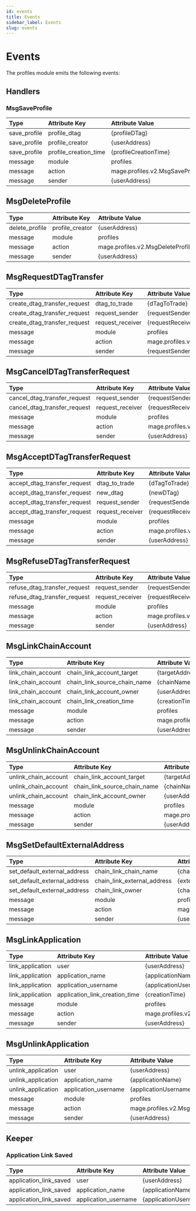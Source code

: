 ```yaml
---
id: events
title: Events
sidebar_label: Events
slug: events
---
```


# Events

The profiles module emits the following events:

## Handlers

### MsgSaveProfile

| **Type**     | **Attribute Key**     | **Attribute Value**               | 
|:-------------|:----------------------|:----------------------------------|
| save_profile | profile_dtag          | {profileDTag}                     |
| save_profile | profile_creator       | {userAddress}                     |
| save_profile | profile_creation_time | {profileCreationTime}             |
| message      | module                | profiles                          |
| message      | action                | mage.profiles.v2.MsgSaveProfile |
| message      | sender                | {userAddress}                     |

## MsgDeleteProfile

| **Type**       | **Attribute Key** | **Attribute Value**                 | 
|:---------------|:------------------|:------------------------------------|
| delete_profile | profile_creator   | {userAddress}                       |
| message        | module            | profiles                            | 
| message        | action            | mage.profiles.v2.MsgDeleteProfile |
| message        | sender            | {userAddress}                       |

## MsgRequestDTagTransfer

| **Type**                     | **Attribute Key** | **Attribute Value**                       | 
|:-----------------------------|:------------------|:------------------------------------------|
| create_dtag_transfer_request | dtag_to_trade     | {dTagToTrade}                             | 
| create_dtag_transfer_request | request_sender    | {requestSenderAddress}                    | 
| create_dtag_transfer_request | request_receiver  | {requestReceiverAddress}                  |
| message                      | module            | profiles                                  | 
| message                      | action            | mage.profiles.v2.MsgRequestDTagTransfer |
| message                      | sender            | {requestSenderAddress}                    |

## MsgCancelDTagTransferRequest

| **Type**                     | **Attribute Key** | **Attribute Value**                             | 
|:-----------------------------|:------------------|:------------------------------------------------|
| cancel_dtag_transfer_request | request_sender    | {requestSenderAddress}                          | 
| cancel_dtag_transfer_request | request_receiver  | {requestReceiverAddress}                        |
| message                      | module            | profiles                                        | 
| message                      | action            | mage.profiles.v2.MsgCancelDTagTransferRequest |
| message                      | sender            | {userAddress}                                   |

## MsgAcceptDTagTransferRequest

| **Type**                     | **Attribute Key** | **Attribute Value**                             | 
|:-----------------------------|:------------------|:------------------------------------------------|
| accept_dtag_transfer_request | dtag_to_trade     | {dTagToTrade}                                   |
| accept_dtag_transfer_request | new_dtag          | {newDTag}                                       |
| accept_dtag_transfer_request | request_sender    | {requestSenderAddress}                          | 
| accept_dtag_transfer_request | request_receiver  | {requestReceiverAddress}                        |
| message                      | module            | profiles                                        | 
| message                      | action            | mage.profiles.v2.MsgAcceptDTagTransferRequest |
| message                      | sender            | {userAddress}                                   |

## MsgRefuseDTagTransferRequest

| **Type**                     | **Attribute Key** | **Attribute Value**                             | 
|:-----------------------------|:------------------|:------------------------------------------------|
| refuse_dtag_transfer_request | request_sender    | {requestSenderAddress}                          | 
| refuse_dtag_transfer_request | request_receiver  | {requestReceiverAddress}                        |
| message                      | module            | profiles                                        | 
| message                      | action            | mage.profiles.v2.MsgRefuseDTagTransferRequest |
| message                      | sender            | {userAddress}                                   |

## MsgLinkChainAccount

| **Type**           | **Attribute Key**            | **Attribute Value**                    | 
|:-------------------|:-----------------------------|:---------------------------------------|
| link_chain_account | chain_link_account_target    | {targetAddress}                        |
| link_chain_account | chain_link_source_chain_name | {chainName}                            | 
| link_chain_account | chain_link_account_owner     | {userAddress}                          |
| link_chain_account | chain_link_creation_time     | {creationTime}                         |
| message            | module                       | profiles                               | 
| message            | action                       | mage.profiles.v2.MsgLinkChainAccount |
| message            | sender                       | {userAddress}                          |

## MsgUnlinkChainAccount

| **Type**             | **Attribute Key**            | **Attribute Value**                      | 
|:---------------------|:-----------------------------|:-----------------------------------------|
| unlink_chain_account | chain_link_account_target    | {targetAddress}                          |
| unlink_chain_account | chain_link_source_chain_name | {chainName}                              | 
| unlink_chain_account | chain_link_account_owner     | {userAddress}                            |
| message              | module                       | profiles                                 | 
| message              | action                       | mage.profiles.v2.MsgUnlinkChainAccount |
| message              | sender                       | {userAddress}                            |

## MsgSetDefaultExternalAddress

| **Type**                     | **Attribute Key**           | **Attribute Value**                     | 
|:-----------------------------|:----------------------------|:----------------------------------------|
| set_default_external_address | chain_link_chain_name       | {chainName}                             | 
| set_default_external_address | chain_link_external_address | {externalAddress}                       |
| set_default_external_address | chain_link_owner            | {chainLinkOwner}                        |
| message                      | module                      | profiles                                | 
| message                      | action                      | mage.profiles.v3.MsgSetDefaultAddress |
| message                      | sender                      | {userAddress}                           |

## MsgLinkApplication

| **Type**         | **Attribute Key**              | **Attribute Value**                   | 
|:-----------------|:-------------------------------|:--------------------------------------|
| link_application | user                           | {userAddress}                         |
| link_application | application_name               | {applicationName}                     | 
| link_application | application_username           | {applicationUsername}                 |
| link_application | application_link_creation_time | {creationTime}                        |
| message          | module                         | profiles                              | 
| message          | action                         | mage.profiles.v2.MsgLinkApplication |
| message          | sender                         | {userAddress}                         |

## MsgUnlinkApplication

| **Type**           | **Attribute Key**    | **Attribute Value**                     | 
|:-------------------|:---------------------|:----------------------------------------|
| unlink_application | user                 | {userAddress}                           |
| unlink_application | application_name     | {applicationName}                       | 
| unlink_application | application_username | {applicationUsername}                   |
| message            | module               | profiles                                | 
| message            | action               | mage.profiles.v2.MsgUnlinkApplication |
| message            | sender               | {userAddress}                           |

## Keeper

### Application Link Saved
| **Type**               | **Attribute Key**    | **Attribute Value**                     | 
|:-----------------------|:---------------------|:----------------------------------------|
| application_link_saved | user                 | {userAddress}                           |
| application_link_saved | application_name     | {applicationName}                       | 
| application_link_saved | application_username | {applicationUsername}                   |